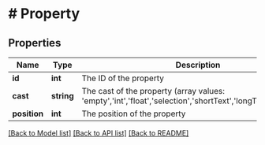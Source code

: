 # # Property

## Properties

Name | Type | Description | Notes
------------ | ------------- | ------------- | -------------
**id** | **int** | The ID of the property | [optional]
**cast** | **string** | The cast of the property (array values: &#39;empty&#39;,&#39;int&#39;,&#39;float&#39;,&#39;selection&#39;,&#39;shortText&#39;,&#39;longText&#39;,&#39;date&#39;,&#39;file&#39;) | [optional]
**position** | **int** | The position of the property | [optional]

[[Back to Model list]](../../README.md#models) [[Back to API list]](../../README.md#endpoints) [[Back to README]](../../README.md)
